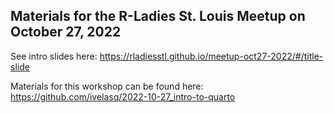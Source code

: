 ## Materials for the R-Ladies St. Louis Meetup on October 27, 2022

See intro slides here: https://rladiesstl.github.io/meetup-oct27-2022/#/title-slide

Materials for this workshop can be found here: https://github.com/ivelasq/2022-10-27_intro-to-quarto
